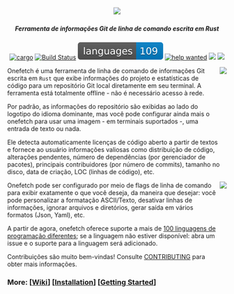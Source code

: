 <h3 align="center"><img src="../assets/onefetch.svg" height="130px"></h3>

<h5 align="center">Ferramenta de informações Git de linha de comando escrita em Rust</h5>


<p align="center">
	<a href="https://crates.io/crates/onefetch"><img src="https://img.shields.io/crates/v/onefetch.svg" alt="cargo"></a>
	<a href="https://github.com/o2sh/onefetch/actions"><img src="https://github.com/o2sh/onefetch/workflows/CI/badge.svg" alt="Build Status"></a>
  <a href="https://onefetch.dev"><img src="../assets/language-badge.svg"></a>
  <a href="https://github.com/o2sh/onefetch/issues?q=is%3Aissue+is%3Aopen+label%3A%22help+wanted%22"><img src="https://img.shields.io/github/issues/o2sh/onefetch/help%20wanted?color=green" alt="help wanted"></a>
	<a href="../LICENSE.md"><img src="https://img.shields.io/badge/license-MIT-blue.svg"></a>
	<img src=../"assets/msrv-badge.svg">
</p>

<img src="../assets/screenshot-1.png" align="right" height="250px">

Onefetch é uma ferramenta de linha de comando de informações Git escrita em `Rust` que exibe informações do projeto e estatísticas de código para um repositório Git local diretamente em seu terminal. A ferramenta está totalmente offline - não é necessário acesso à rede.

Por padrão, as informações do repositório são exibidas ao lado do logotipo do idioma dominante, mas você pode configurar ainda mais o onefetch para usar uma imagem - em terminais suportados -, uma entrada de texto ou nada.

Ele detecta automaticamente licenças de código aberto a partir de textos e fornece ao usuário informações valiosas como distribuição de código, alterações pendentes, número de dependências (por gerenciador de pacotes), principais contribuidores (por número de commits), tamanho no disco, data de criação, LOC (linhas de código), etc.

<img src="../assets/screenshot-2.png" align="right" height="250px">

Onefetch pode ser configurado por meio de flags de linha de comando para exibir exatamente o que você deseja, da maneira que desejar: você pode personalizar a formatação ASCII/Texto, desativar linhas de informações, ignorar arquivos e diretórios, gerar saída em vários formatos (Json, Yaml), etc.

A partir de agora, onefetch oferece suporte a mais de [100 linguagens de programação diferentes](https://onefetch.dev); se a linguagem não estiver disponível: abra um issue e o suporte para a linguagem será adicionado.

Contribuições são muito bem-vindas! Consulte [CONTRIBUTING](../CONTRIBUTING.md) para obter mais informações.

### More: \[[Wiki](https://github.com/o2sh/onefetch/wiki)\] \[[Installation](https://github.com/o2sh/onefetch/wiki/Installation)\] \[[Getting Started](https://github.com/o2sh/onefetch/wiki/getting-started)\]

